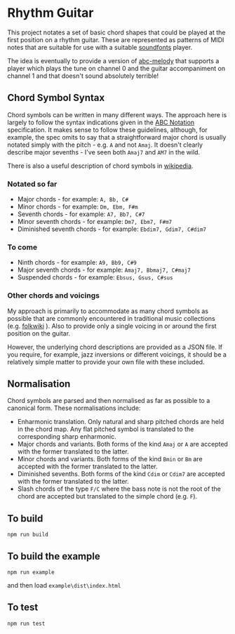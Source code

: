 # Rhythm Guitar

This project notates a set of basic chord shapes that could be played at the first position on a rhythm guitar.  These are represented as patterns of MIDI notes that are suitable for use with a suitable [soundfonts](https://github.com/newlandsvalley/purescript-soundfonts) player.

The idea is eventually to provide a version of [abc-melody](https://github.com/newlandsvalley/purescript-abc-melody) that supports a player which plays the tune on channel 0 and the guitar accompaniment on channel 1 and that doesn't sound absolutely terrible!

## Chord Symbol Syntax

Chord symbols can be written in many different ways.  The approach here is largely to follow the syntax indications given in the [ABC Notation](http://abcnotation.com/wiki/abc:standard:v2.2#chord_symbols) specification. It makes sense to follow these guidelines, although, for example, the spec omits to say that a straightforward major chord is usually notated simply with the pitch - e.g. ```A``` and not ```Amaj```.  It doesn't clearly describe major sevenths - I've seen both ```Amaj7``` and ```AM7``` in the wild.

There is also a useful description of chord symbols in [wikipedia](https://en.wikipedia.org/wiki/Chord_names_and_symbols_(popular_music)).

### Notated so far

   * Major chords - for example: ```A, Bb, C#```
   * Minor chords - for example: ```Dm, Ebm, F#m```
   * Seventh chords - for example: ```A7, Bb7, C#7```
   * Minor seventh chords - for example: ```Dm7, Ebm7, F#m7```
   * Diminished seventh chords - for example: ```Ebdim7, Gdim7, C#dim7```

### To come

   * Ninth chords - for example: ```A9, Bb9, C#9```
   * Major seventh chords - for example: ```Amaj7, Bbmaj7, C#maj7```
   * Suspended chords - for example: ```Ebsus, Gsus, C#sus```

### Other chords and voicings

My approach is primarily to accommodate as many chord symbols as possible that are commonly encountered in traditional music collections (e.g. [folkwiki](http://www.folkwiki.se/) ). Also to provide only a single voicing in or around the first position on the guitar. 

However, the underlying chord descriptions are provided as a JSON file.  If you require, for example, jazz inversions or different voicings, it should be a relatively simple matter to provide your own file with these included.

## Normalisation

Chord symbols are parsed and then normalised as far as possible to a canonical form.  These normalisations include:

   * Enharmonic translation. Only natural and sharp pitched chords are held in the chord map. Any flat pitched symbol is translated to the corresponding sharp enharmonic.
   * Major chords and variants.  Both forms of the kind ```Amaj``` or ```A``` are accepted with the former translated to the latter.
   * Minor chords and variants.  Both forms of the kind ```Bmin``` or ```Bm``` are accepted with the former translated to the latter.
   * Diminished sevenths.  Both forms of the kind ```Cdim``` or ```Cdim7``` are accepted with the former translated to the latter.
   * Slash chords of the type ```F/C``` where the bass note is not the root of the chord are accepted but translated to the simple chord (e.g. ```F```).

## To build

   ```npm run build```

## To build the example

   ```npm run example```

and then load ```example\dist\index.html```

## To test

   ```npm run test```

